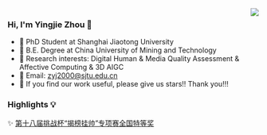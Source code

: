<img align="right" src="https://github-readme-stats.vercel.app/api?username=zyj-2000&show_icons=true&icon_color=718096&text_color=718096&bg_color=ffffff&hide_title=true" />

### Hi, I'm Yingjie Zhou 👋

- 🔭 PhD Student at Shanghai Jiaotong University
- 📑 B.E. Degree at China University of Mining and Technology
- 🌱 Research interests: Digital Human & Media Quality Assessment & Affective Computing & 3D AIGC
- 💬 Email: zyj2000@sjtu.edu.cn
- 👯 If you find our work useful, please give us stars!! Thank you!!!

### Highlights 💡
✨ [第十八届挑战杯“揭榜挂帅”专项赛全国特等奖](https://siee.cumt.edu.cn/info/1074/5001.htm)

<!--
**zyj-2000/zyj-2000** is a ✨ _special_ ✨ repository because its `README.md` (this file) appears on your GitHub profile.
CE1D2D
Here are some ideas to get you started:


- 😄 Pronouns: ...
- ⚡ Fun fact: ...
-->

